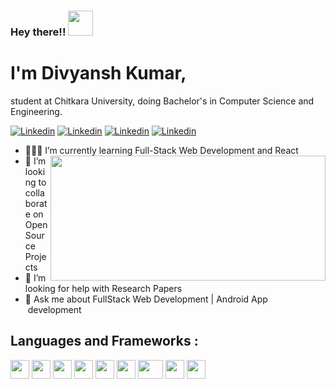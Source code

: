 ### Hey there!! <img src="https://media.tenor.com/images/3b388fe03da271d2674faf85eb7c3fcd/tenor.gif" width="40" height="40">

# I'm Divyansh Kumar,
  student at Chitkara University, doing Bachelor's in Computer Science and Engineering.

 [![Linkedin](https://img.shields.io/badge/Divyansh%20Kumar-blue??style=plastic&logo=linkedin)](https://www.linkedin.com/in/divyansh-k-05085b193/)
 [![Linkedin](https://img.shields.io/badge/Divyansh%20Kumar-black?style=plastic&logo=Twitter)](https://twitter.com/Divyans14237570)
 [![Linkedin](https://img.shields.io/badge/Divyansh%20Kumar-006400??style=plastic&logo=freeCodeCamp)](https://www.freecodecamp.org/flash_the_coder)
 [![Linkedin](https://img.shields.io/badge/ddivyansh9999@gmail.com-ffb138?style=plastic&logo=Gmail)]()

- 👨🏻‍💻 I’m currently learning Full-Stack Web Development and React  <img align="right" src="https://www.optimista.co.in/website.gif" width="440" height="200">
- 👀 I’m looking to collaborate on Open Source Projects
- 🤔 I’m looking for help with Research Papers
- 💬 Ask me about FullStack Web Development | Android App 
      &nbsp;&nbsp; &nbsp;development
 
 ## Languages and Frameworks : 
 <image src="https://upload.wikimedia.org/wikipedia/commons/thumb/3/38/HTML5_Badge.svg/600px-HTML5_Badge.svg.png" height="30" width="30">    <image src="https://upload.wikimedia.org/wikipedia/commons/7/70/Devicon-css3-plain.svg" height="30" width="30">  <image src="https://encrypted-tbn0.gstatic.com/images?q=tbn%3AANd9GcTKI4DdtNOllWOxkL4yJ0LaAC_GG_H1JxKWIw&usqp=CAU" height="30" width="30">  <image src="https://encrypted-tbn0.gstatic.com/images?q=tbn%3AANd9GcTRYyUyZ0ZUgJ03dP3QUn4XYrtZhgjkNySKeg&usqp=CAU" width="30" height="30"> <image src="https://seeklogo.com/images/N/nodejs-logo-FBE122E377-seeklogo.com.png" height="30" width="30"> <image src="https://seeklogo.com/images/R/react-logo-7B3CE81517-seeklogo.com.png" height="30" width="30"> <image src="https://encrypted-tbn0.gstatic.com/images?q=tbn%3AANd9GcS6m68pyL2ROK-o_1HX2dKiWwT31hu1fzvloQ&usqp=CAU" height="30" width="40"> <image src="https://seeklogo.com/images/S/semantic-ui-logo-AFDC4C7E31-seeklogo.com.png" height="30" width="30"> <image src="https://seeklogo.com/images/M/material-ui-logo-5BDCB9BA8F-seeklogo.com.png" height="30" width="30">
